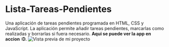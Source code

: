 # Lista-Tareas-Pendientes
Una aplicación de tareas pendientes programada en HTML, CSS y JavaScript. La aplicación permite añadir tareas pendientes, marcarlas como realizadas y borrarlas si fuera necesario.
**Aqui se puede ver la app en accion :D.**
![Vista previa de mi proyecto](https://i.ibb.co/Vvv05DM/app-lista-tareas-ezgif-com-video-to-gif-converter.gif)
